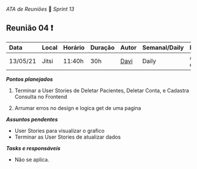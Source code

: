  *ATA de Reuniões* 📝 *Sprint 13* 

## Reunião 04 ❗

| Data  | Local | Horário | Duração  | Autor | Semanal/Daily | Participantes |
| :- | :- | :- | :- | :- | :- | :- |
| 13/05/21 | Jitsi |11:40h | 30h | [Davi](https://github.com/DaviMatheus)| Daily |  Abraao, Davi e  Nilvan |

***Pontos planejados***  

1. Terminar a User Stories de Deletar Pacientes, Deletar Conta, e Cadastra Consulta no Frontend

2. Arrumar erros no design e logica get de uma pagina


***Assuntos pendentes***
* User Stories para visualizar o grafico
* Terminar as User Stories de atualizar dados

***Tasks e responsáveis***
- Não se aplica.
